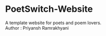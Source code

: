 # PoetSwitch-Website
A template website for poets and poem lovers.
<br/>
Author : Priyansh Ramrakhyani